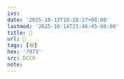 ```yaml
---
ivs:
date: '2025-10-13T10:28:17+08:00'
lastmod: '2025-10-14T21:46:45-08:00'
title: 􃅡
url: 􃅡
tags: [祳]
hex: '7973'
src: DCCV
note:
---
```

